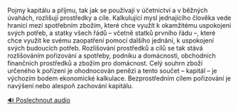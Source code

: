 
Pojmy kapitálu a příjmu, tak jak se používají v účetnictví a v běžných úvahách, rozlišují prostředky a cíle. Kalkulující mysl jednajícího člověka vede hranici mezi spotřebním zbožím, které chce využít k okamžitému uspokojení svých potřeb, a statky všech řádů – včetně statků prvního řádu –, které chce využít ke svému zaopatření pomocí dalšího jednání, k uspokojení svých budoucích potřeb. Rozlišování prostředků a cílů se tak stává rozlišováním pořizování a spotřeby, podniku a domácnosti, obchodních finančních prostředků a zbožím pro domácnost. Celý souhrn zboží určeného k pořízení je ohodnocován penězi a tento součet – kapitál – je výchozím bodem ekonomické kalkulace. Bezprostředním cílem pořizování je navýšení nebo alespoň zachování kapitálu.

[🔊 Poslechnout audio](/data/7-paragraphs/audio/chapter_51/para_003-Pojmy-kapitlu-a-pjmu-tak-jak-se-pouvaj-v.mp3)
